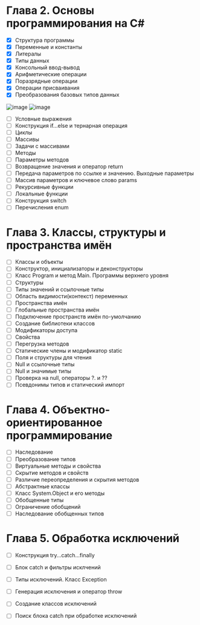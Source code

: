  # Глава 2. Основы программирования на C#
 - [x] Cтруктура программы
 - [x] Переменные и константы
 - [x] Литералы
 - [x] Типы данных
 - [x] Консольный ввод-вывод
 - [x] Арифметические операции
 - [x] Поразрядные операции
 - [x] Операции присваивания
 - [x] Преобразования базовых типов данных
 
  ![image](https://user-images.githubusercontent.com/53607329/155455623-5efeeaf4-5013-4727-a106-b789f5c33825.png)
  ![image](https://user-images.githubusercontent.com/53607329/155455662-b2ef2f4a-fd79-40c8-9c8b-022187e2595b.png)
 - [ ] Условные выражения
 - [ ] Конструкция if...else и тернарная операция
 - [ ] Циклы
 - [ ] Массивы
 - [ ] Задачи с массивами
 - [ ] Методы
 - [ ] Параметры методов
 - [ ] Возвращение значения и оператор return
 - [ ] Передача параметров по ссылке и значению. Выходные параметры
 - [ ] Массив параметров и ключевое слово params
 - [ ] Рекурсивные функции
 - [ ] Локальные функции
 - [ ] Конструкция switch
 - [ ] Перечисления enum

# Глава 3. Классы, структуры и пространства имён
 - [ ] Классы и объекты
 - [ ] Конструктор, инициализаторы и деконструкторы
 - [ ] Класс Program и метод Main. Программы верхнего уровня
 - [ ] Структуры
 - [ ] Типы значений и ссылочные типы
 - [ ] Область видимости(контекст) переменных
 - [ ] Пространства имён
 - [ ] Глобальные пространства имён
 - [ ] Подключение пространств имён по-умолчанию
 - [ ] Создание библиотеки классов
 - [ ] Модификаторы доступа
 - [ ] Свойства
 - [ ] Перегрузка методов
 - [ ] Статические члены и модификатор static
 - [ ] Поля и структуры для чтения
 - [ ] Null и ссылочные типы
 - [ ] Null и значимые типы
 - [ ] Проверка на null, операторы ?. и ??
 - [ ] Псевдонимы типов и статический импорт

# Глава 4. Объектно-ориентированное программирование
 - [ ]  Наследование
 - [ ]  Преобразование типов
 - [ ]  Виртуальные методы и свойства
 - [ ]  Скрытие методов и свойств
 - [ ]  Различие переопределения и скрытия методов
 - [ ]  Абстрактные классы
 - [ ]  Класс System.Object и его методы
 - [ ]  Обобщенные типы
 - [ ]  Ограничение обобщений
 - [ ]  Наследование обобщенных типов

# Глава 5. Обработка исключений
 - [ ] Конструкция try...catch...finally
 - [ ] Блок catch и фильтры исклчений
 - [ ] Типы исключений. Класс Exception
 - [ ] Генерация исключения и оператор throw
 - [ ] Создание классов исключений
 - [ ] Поиск блока catch при обработке исключений

